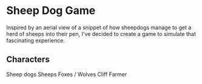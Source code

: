 # Sheep Dog Game

Inspired by an aerial view of a snippet of how sheepdogs manage to get a herd of sheeps into their pen, I've decided to create a game to simulate that fascinating experience.

## Characters

Sheep dogs
Sheeps
Foxes / Wolves
Cliff
Farmer
